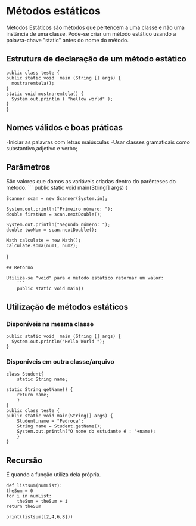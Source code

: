 # Métodos estáticos

Métodos Estáticos são métodos que pertencem a uma classe e não uma instância de uma classe. Pode-se criar um método estático usando a palavra-chave "static" antes do nome do método.

## Estrutura de declaração de um método estático
```
public class teste {  
public static void  main (String [] args) {  
  mostraremtela();  
}  
static void mostraremtela() {  
  System.out.println ( "hellow world" );  
}  
}  
```
## Nomes válidos e boas práticas

-Iniciar as palavras com letras maiúsculas
-Usar classes gramaticais como substantivo,adjetivo e verbo;  

## Parâmetros

São valores que damos as variáveis criadas dentro do parênteses do método.
    ```
    public static void main(String[] args) {
    
    Scanner scan = new Scanner(System.in);
    
    System.out.println("Primeiro número: ");
    double firstNum = scan.nextDouble();        
    
    System.out.println("Segundo número: ");
    double twoNum = scan.nextDouble();
    
    Math calculate = new Math();
    calculate.soma(num1, num2);
    
  }
```
## Retorno

Utiliza-se "void" para o método estático retornar um valor:
    ```
    public static void main()
```
## Utilização de métodos estáticos

### Disponíveis na mesma classe
```
public static void  main (String [] args) {  
  System.out.println("Hello World ");  
}  
```
### Disponíveis em outra classe/arquivo
```
class Student{
    static String name;

static String getName() {
	return name;
	}
}
public class teste {
public static void main(String[] args) {
	Student.name = "Pedroca";
	String name = Student.getName();
	System.out.println("O nome do estudante é : "+name);
	}
}
```
## Recursão

É quando a função utiliza dela própria.
```	
def listsum(numList):
theSum = 0
for i in numList:
    theSum = theSum + i
return theSum

print(listsum([2,4,6,8]))
```
